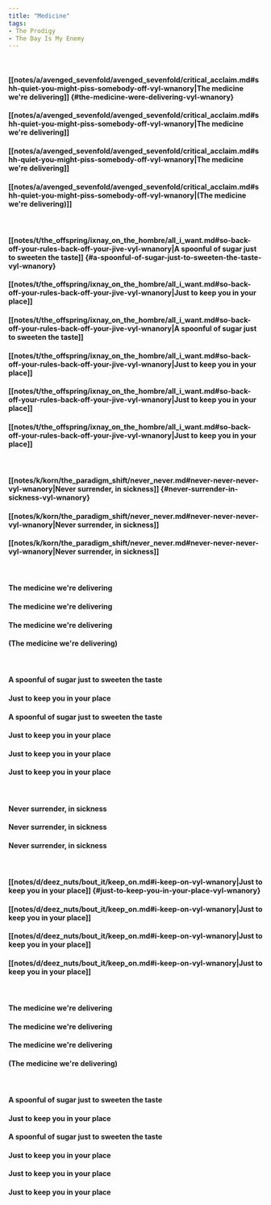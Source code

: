 ```yaml
---
title: "Medicine"
tags:
- The Prodigy
- The Day Is My Enemy
---
```

&nbsp;
#### [[notes/a/avenged_sevenfold/avenged_sevenfold/critical_acclaim.md#shh-quiet-you-might-piss-somebody-off-vyl-wnanory|The medicine we're delivering]] {#the-medicine-were-delivering-vyl-wnanory}
#### [[notes/a/avenged_sevenfold/avenged_sevenfold/critical_acclaim.md#shh-quiet-you-might-piss-somebody-off-vyl-wnanory|The medicine we're delivering]]
#### [[notes/a/avenged_sevenfold/avenged_sevenfold/critical_acclaim.md#shh-quiet-you-might-piss-somebody-off-vyl-wnanory|The medicine we're delivering]]
#### [[notes/a/avenged_sevenfold/avenged_sevenfold/critical_acclaim.md#shh-quiet-you-might-piss-somebody-off-vyl-wnanory|(The medicine we're delivering)]]
&nbsp;
#### [[notes/t/the_offspring/ixnay_on_the_hombre/all_i_want.md#so-back-off-your-rules-back-off-your-jive-vyl-wnanory|A spoonful of sugar just to sweeten the taste]] {#a-spoonful-of-sugar-just-to-sweeten-the-taste-vyl-wnanory}
#### [[notes/t/the_offspring/ixnay_on_the_hombre/all_i_want.md#so-back-off-your-rules-back-off-your-jive-vyl-wnanory|Just to keep you in your place]]
#### [[notes/t/the_offspring/ixnay_on_the_hombre/all_i_want.md#so-back-off-your-rules-back-off-your-jive-vyl-wnanory|A spoonful of sugar just to sweeten the taste]]
#### [[notes/t/the_offspring/ixnay_on_the_hombre/all_i_want.md#so-back-off-your-rules-back-off-your-jive-vyl-wnanory|Just to keep you in your place]]
#### [[notes/t/the_offspring/ixnay_on_the_hombre/all_i_want.md#so-back-off-your-rules-back-off-your-jive-vyl-wnanory|Just to keep you in your place]]
#### [[notes/t/the_offspring/ixnay_on_the_hombre/all_i_want.md#so-back-off-your-rules-back-off-your-jive-vyl-wnanory|Just to keep you in your place]]
&nbsp;
#### [[notes/k/korn/the_paradigm_shift/never_never.md#never-never-never-vyl-wnanory|Never surrender, in sickness]] {#never-surrender-in-sickness-vyl-wnanory}
#### [[notes/k/korn/the_paradigm_shift/never_never.md#never-never-never-vyl-wnanory|Never surrender, in sickness]]
#### [[notes/k/korn/the_paradigm_shift/never_never.md#never-never-never-vyl-wnanory|Never surrender, in sickness]]
&nbsp;
#### The medicine we're delivering
#### The medicine we're delivering
#### The medicine we're delivering
#### (The medicine we're delivering)
&nbsp;
#### A spoonful of sugar just to sweeten the taste
#### Just to keep you in your place
#### A spoonful of sugar just to sweeten the taste
#### Just to keep you in your place
#### Just to keep you in your place
#### Just to keep you in your place
&nbsp;
#### Never surrender, in sickness
#### Never surrender, in sickness
#### Never surrender, in sickness
&nbsp;
#### [[notes/d/deez_nuts/bout_it/keep_on.md#i-keep-on-vyl-wnanory|Just to keep you in your place]] {#just-to-keep-you-in-your-place-vyl-wnanory}
#### [[notes/d/deez_nuts/bout_it/keep_on.md#i-keep-on-vyl-wnanory|Just to keep you in your place]]
#### [[notes/d/deez_nuts/bout_it/keep_on.md#i-keep-on-vyl-wnanory|Just to keep you in your place]]
#### [[notes/d/deez_nuts/bout_it/keep_on.md#i-keep-on-vyl-wnanory|Just to keep you in your place]]
&nbsp;
#### The medicine we're delivering
#### The medicine we're delivering
#### The medicine we're delivering
#### (The medicine we're delivering)
&nbsp;
#### A spoonful of sugar just to sweeten the taste
#### Just to keep you in your place
#### A spoonful of sugar just to sweeten the taste
#### Just to keep you in your place
#### Just to keep you in your place
#### Just to keep you in your place
